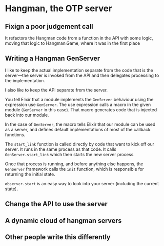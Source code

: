 # Hangman, the OTP server

## Fixign a poor judgement call

It refactors the Hangman code from a function in the API with some logic, moving that logic to Hangman.Game, where it was in the first place

## Writing a Hangman GenServer

I like to keep the actual implementation separate from the code that is the server—the server is invoked from the API and then delegates processing to the implementation.

I also like to keep the API separate from the server.

You tell Elixir that a module implements the `GenServer` behaviour using the expression use `GenServer`. The use expression calls a macro in the given module (`GenServer` in this case). That macro generates code that is injected back into our module.

In the case of `GenServer`, the macro tells Elixir that our module can be used as a server, and defines default implementations of most of the callback functions.

The `start_link` function is called directly by code that want to kick off our server. It runs in the same process as that code. It calls `GenServer.start_link` which then starts the new server process.

Once that process is running, and before anything else happens, the `GenServer` framework calls the `init` function, which is responsible for returning the initial state.

`observer.start` is an easy way to look into your server (including the current state).

## Change the API to use the server

## A dynamic cloud of hangman servers

## Other people write this differently

